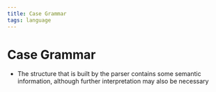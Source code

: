 ```yaml
---
title: Case Grammar
tags: language
---
```


# Case Grammar
- The structure that is built by the parser contains some semantic information, although further interpretation may also be necessary



















































































